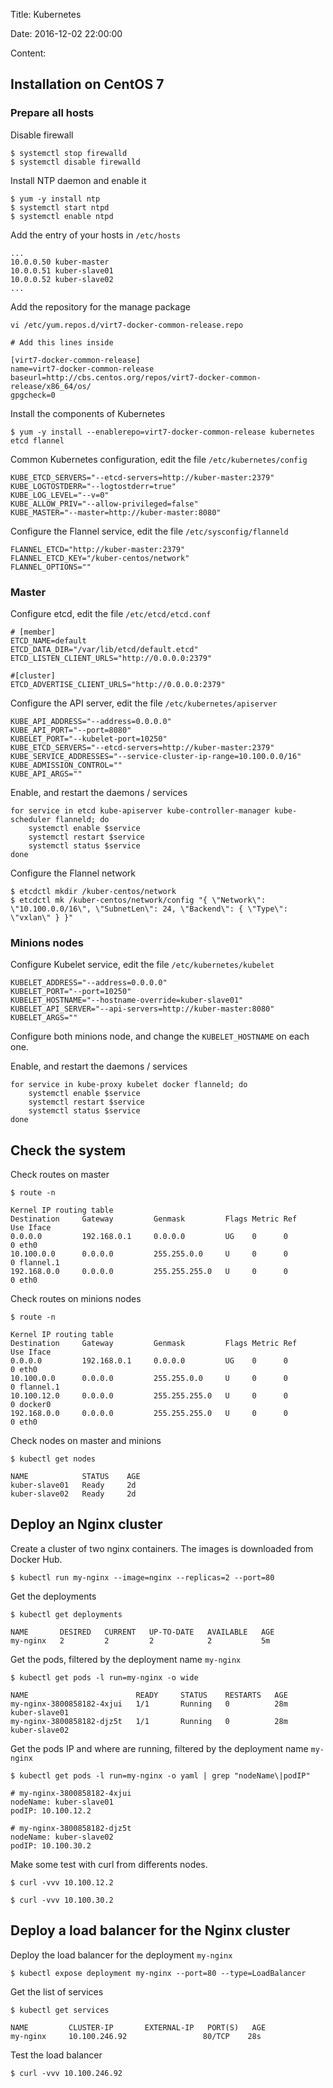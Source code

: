 Title: Kubernetes

Date: 2016-12-02 22:00:00

Content:

## Installation on CentOS 7

### Prepare all hosts

Disable firewall
```
$ systemctl stop firewalld
$ systemctl disable firewalld
```

Install NTP daemon and enable it
```
$ yum -y install ntp
$ systemctl start ntpd
$ systemctl enable ntpd
```

Add the entry of your hosts in `/etc/hosts`
```
...
10.0.0.50 kuber-master
10.0.0.51 kuber-slave01
10.0.0.52 kuber-slave02
...
```

Add the repository for the manage package
```
vi /etc/yum.repos.d/virt7-docker-common-release.repo

# Add this lines inside

[virt7-docker-common-release]
name=virt7-docker-common-release
baseurl=http://cbs.centos.org/repos/virt7-docker-common-release/x86_64/os/
gpgcheck=0
```

Install the components of Kubernetes
```
$ yum -y install --enablerepo=virt7-docker-common-release kubernetes etcd flannel
```

Common Kubernetes configuration, edit the file `/etc/kubernetes/config`
```
KUBE_ETCD_SERVERS="--etcd-servers=http://kuber-master:2379"
KUBE_LOGTOSTDERR="--logtostderr=true"
KUBE_LOG_LEVEL="--v=0"
KUBE_ALLOW_PRIV="--allow-privileged=false"
KUBE_MASTER="--master=http://kuber-master:8080"
```

Configure the Flannel service, edit the file `/etc/sysconfig/flanneld`
```
FLANNEL_ETCD="http://kuber-master:2379"
FLANNEL_ETCD_KEY="/kuber-centos/network"
FLANNEL_OPTIONS=""
```

### Master

Configure etcd, edit the file `/etc/etcd/etcd.conf`
```
# [member]
ETCD_NAME=default
ETCD_DATA_DIR="/var/lib/etcd/default.etcd"
ETCD_LISTEN_CLIENT_URLS="http://0.0.0.0:2379"

#[cluster]
ETCD_ADVERTISE_CLIENT_URLS="http://0.0.0.0:2379"
```

Configure the API server, edit the file `/etc/kubernetes/apiserver`
```
KUBE_API_ADDRESS="--address=0.0.0.0"
KUBE_API_PORT="--port=8080"
KUBELET_PORT="--kubelet-port=10250"
KUBE_ETCD_SERVERS="--etcd-servers=http://kuber-master:2379"
KUBE_SERVICE_ADDRESSES="--service-cluster-ip-range=10.100.0.0/16"
KUBE_ADMISSION_CONTROL=""
KUBE_API_ARGS=""
```

Enable, and restart the daemons / services
```
for service in etcd kube-apiserver kube-controller-manager kube-scheduler flanneld; do 
    systemctl enable $service
    systemctl restart $service
    systemctl status $service 
done
```

Configure the Flannel network
```
$ etcdctl mkdir /kuber-centos/network
$ etcdctl mk /kuber-centos/network/config "{ \"Network\": \"10.100.0.0/16\", \"SubnetLen\": 24, \"Backend\": { \"Type\": \"vxlan\" } }"
```

### Minions nodes

Configure Kubelet service, edit the file `/etc/kubernetes/kubelet`
```
KUBELET_ADDRESS="--address=0.0.0.0"
KUBELET_PORT="--port=10250"
KUBELET_HOSTNAME="--hostname-override=kuber-slave01"
KUBELET_API_SERVER="--api-servers=http://kuber-master:8080"
KUBELET_ARGS=""
```

Configure both minions node, and change the `KUBELET_HOSTNAME` on each one.

Enable, and restart the daemons / services
```
for service in kube-proxy kubelet docker flanneld; do
    systemctl enable $service
    systemctl restart $service
    systemctl status $service 
done
```

## Check the system

Check routes on master
```
$ route -n

Kernel IP routing table
Destination     Gateway         Genmask         Flags Metric Ref    Use Iface
0.0.0.0         192.168.0.1     0.0.0.0         UG    0      0        0 eth0
10.100.0.0      0.0.0.0         255.255.0.0     U     0      0        0 flannel.1
192.168.0.0     0.0.0.0         255.255.255.0   U     0      0        0 eth0
```

Check routes on minions nodes
```
$ route -n

Kernel IP routing table
Destination     Gateway         Genmask         Flags Metric Ref    Use Iface
0.0.0.0         192.168.0.1     0.0.0.0         UG    0      0        0 eth0
10.100.0.0      0.0.0.0         255.255.0.0     U     0      0        0 flannel.1
10.100.12.0     0.0.0.0         255.255.255.0   U     0      0        0 docker0
192.168.0.0     0.0.0.0         255.255.255.0   U     0      0        0 eth0
```

Check nodes on master and minions
```
$ kubectl get nodes

NAME            STATUS    AGE
kuber-slave01   Ready     2d
kuber-slave02   Ready     2d
```

## Deploy an Nginx cluster

Create a cluster of two nginx containers. The images is downloaded from Docker Hub.
```
$ kubectl run my-nginx --image=nginx --replicas=2 --port=80
```

Get the deployments
```
$ kubectl get deployments

NAME       DESIRED   CURRENT   UP-TO-DATE   AVAILABLE   AGE
my-nginx   2         2         2            2           5m
```

Get the pods, filtered by the deployment name `my-nginx`
```
$ kubectl get pods -l run=my-nginx -o wide

NAME                        READY     STATUS    RESTARTS   AGE
my-nginx-3800858182-4xjui   1/1       Running   0          28m       kuber-slave01
my-nginx-3800858182-djz5t   1/1       Running   0          28m       kuber-slave02
```

Get the pods IP and where are running, filtered by the deployment name `my-nginx`
```
$ kubectl get pods -l run=my-nginx -o yaml | grep "nodeName\|podIP"

# my-nginx-3800858182-4xjui
nodeName: kuber-slave01
podIP: 10.100.12.2

# my-nginx-3800858182-djz5t
nodeName: kuber-slave02
podIP: 10.100.30.2
```

Make some test with curl from differents nodes.
```
$ curl -vvv 10.100.12.2

$ curl -vvv 10.100.30.2
```

## Deploy a load balancer for the Nginx cluster

Deploy the load balancer for the deployment `my-nginx`
```
$ kubectl expose deployment my-nginx --port=80 --type=LoadBalancer
```

Get the list of services
```
$ kubectl get services

NAME         CLUSTER-IP       EXTERNAL-IP   PORT(S)   AGE
my-nginx     10.100.246.92                 80/TCP    28s
```

Test the load balancer
```
$ curl -vvv 10.100.246.92
```
